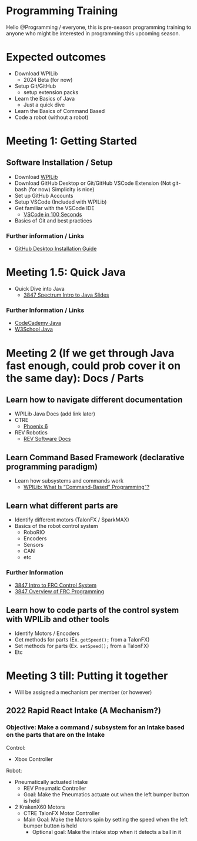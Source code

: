 # Programming Training

Hello @Programming / everyone, this is pre-season programming training to anyone who might be interested in programming this upcoming season.

# Expected outcomes
- Download WPILib
  - 2024 Beta (for now)
- Setup Git/GitHub
  - setup extension packs
- Learn the Basics of Java
  - Just a quick dive
- Learn the Basics of Command Based
- Code a robot (without a robot)

# Meeting 1: Getting Started

## Software Installation / Setup 
- Download [WPILib](<https://docs.wpilib.org/en/latest/docs/zero-to-robot/step-2/index.html>)
- Download GitHub Desktop or Git/GitHub VSCode Extension (Not git-bash (for now) Simplicity is nice) 
- Set up GitHub Accounts
- Setup VSCode (Included with WPILib)
- Get familiar with the VSCode IDE
  - [VSCode in 100 Seconds](<https://www.youtube.com/watch?v=KMxo3T_MTvY>)
- Basics of Git and best practices

### Further information / Links
- [GitHub Desktop Installation Guide](<https://docs.github.com/en/desktop/installing-and-authenticating-to-github-desktop/installing-github-desktop>)


# Meeting 1.5: Quick Java
- Quick Dive into Java
  - [3847 Spectrum Intro to Java Slides](<https://docs.google.com/presentation/d/1MxjAYEkdW9MVuQUSKM9xFdQ3vQl-1MXcdd2jdfOI_KY/edit?usp=sharing>)

### Further Information / Links
- [CodeCademy Java](<https://www.codecademy.com/learn/learn-java>)
- [W3School Java](<https://www.w3schools.com/java/>)

# Meeting 2 (If we get through Java fast enough, could prob cover it on the same day): Docs / Parts

## Learn how to navigate different documentation
- WPILib Java Docs (add link later)
- CTRE 
  - [Phoenix 6](<https://v6.docs.ctr-electronics.com/en/latest/>)
- REV Robotics
  - [REV Software Docs](<https://docs.revrobotics.com/sparkmax/software-resources/spark-max-api-information>)

## Learn Command Based Framework (declarative programming paradigm)
- Learn how subsystems and commands work
  - [WPILib: What Is “Command-Based” Programming"?](<https://docs.wpilib.org/en/latest/docs/software/commandbased/what-is-command-based.html>)

## Learn what different parts are
- Identify different motors (TalonFX / SparkMAX)
- Basics of the robot control system
  - RoboRIO
  - Encoders
  - Sensors
  - CAN
  - etc

### Further Information
- [3847 Intro to FRC Control System](<https://docs.google.com/presentation/d/1U8EKEZv5Km__JKcN2SpE7tU8HjkMOnHZUupBr-Zo96M/edit#slide=id.p>)
- [3847 Overview of FRC Programming](<https://docs.google.com/presentation/d/e/2PACX-1vRC037jwjNSnJN47Sut_juVnw0Ds6HQF1Jrwlx2t-1F6xo2s3G6tx7XU7Q0-xzG7ihGxwnhlGDvChz6/pub?start=false&loop=false&delayms=3000#slide=id.p>)

## Learn how to code parts of the control system with WPILib and other tools
- Identify Motors / Encoders
- Get methods for parts (Ex. `getSpeed();` from a TalonFX)
- Set methods for parts (Ex. `setSpeed();` from a TalonFX)
- Etc

# Meeting 3 till: Putting it together 
- Will be assigned a mechanism per member (or however)

## 2022 Rapid React Intake (A Mechanism?)
### Objective: Make a command / subsystem for an Intake based on the parts that are on the Intake
Control: 
- Xbox Controller

Robot: 
- Pneumatically actuated Intake
  - REV Pneumatic Controller
  - Goal: Make the Pneumatics actuate out when the left bumper button is held
- 2 KrakenX60 Motors
  - CTRE TalonFX Motor Controller
  - Main Goal: Make the Motors spin by setting the speed when the left bumper button is held
    - Optional goal: Make the intake stop when it detects a ball in it

